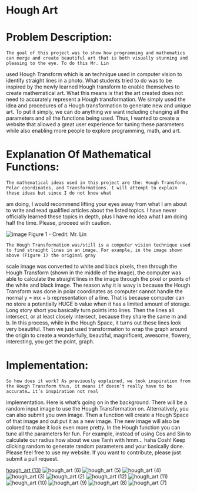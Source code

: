 # Hough Art

# Problem Description:

    The goal of this project was to show how programming and mathematics can merge and create beautiful art that is both visually stunning and pleasing to the eye. To do this Mr. Lin 
used Hough Transform which is an technique used in computer vision to identify straight lines in a photo. What students tried to do was to be inspired by the newly learned Hough 
transform to enable themselves to create mathematical art. What this means is that the art created does not need to accurately represent a Hough transformation. We simply used the 
idea and procedures of a Hough transformation to generate new and unique art. To put it simply, we can do anything we want including changing all the parameters and all the functions 
being used. Thus, I wanted to create a website that allowed a great user experience for tuning these parameters while also enabling more people to explore programming, math, and art.
  
# Explanation Of Mathematical Functions:

    The mathematical ideas used in this project are the: Hough Transform, Polar coordinates, and Transformations. I will attempt to explain these ideas but since I do not know what 
am doing, I would recommend lifting your eyes away from what I am about to write and read qualified articles about the listed topics. I have never officially learned these topics 
in depth, plus I have no idea what I am doing half the time. Please, proceed with caution.
  
![image](https://user-images.githubusercontent.com/65325330/154397760-9c80efc2-7c79-4a90-8c72-d31258c1ff83.png)
Figure 1 - Credit: Mr. Lin

    The Hough Transformation was/still is a computer vision technique used to find straight lines in an image. For example, in the image shown above (Figure 1) the original gray 
scale image was converted to white and black pixels, then through the Hough Transform (shown in the middle of the image), the computer was able to calculate the straight lines in the 
image through the pixel or points of the white and black image. The reason why it is wavy is because the Hough Transform was done in polar coordinates as computer cannot handle the 
normal y = mx + b  representation of a line. That is because computer can no store a potentially HUGE b value when it has a limited amount of storage. Long story short you basically 
turn points into lines. Then the lines all intersect, or at least closely intersect, because they share the same m and b. In this process, while in the Hough Space, it turns out 
these lines look very beautiful. Then we just used transformation to wrap the graph around the origin to create a wonderfully, beautiful, magnificent, awesome, flowery, interesting, 
you get the point, graph.

# Implementation:

    So how does it work? As previously explained, we took inspiration from the Hough Transform thus, it means if doesn’t really have to be accurate… it’s inspiration not real 
implementation. Here is what’s going on in the background.
    There will be a random input image to use the Hough Transformation on. Alternatively, you can also submit you own image. Then a function will create a Hough Space of that image 
and out put it as a new image. The new image will also be colored to make it look even more pretty. In the Hough function you can tune all the parameters for fun. For example, 
instead of using Cos and Sin to calculate our radius how about we use Tanh with hmm… haha Cosh! Keep clicking random to generate random parameters and your basically done.
    Please feel free to use my website. If you want to contribute, please just submit a pull request. 


[hough_art (13)](https://user-images.githubusercontent.com/65325330/154397330-85974206-11c2-4252-8887-2c13c63ffb0b.jpg)
![hough_art (6)](https://user-images.githubusercontent.com/65325330/154397334-82d5b8d8-cc9d-41f5-9416-f588603f1566.jpg)
![hough_art (5)](https://user-images.githubusercontent.com/65325330/154397336-5b3b1955-40e8-4ecf-9333-0fccc28efbeb.jpg)
![hough_art (4)](https://user-images.githubusercontent.com/65325330/154397341-6bc2b505-c933-43b7-98e6-b23001814af7.jpg)
![hough_art (3)](https://user-images.githubusercontent.com/65325330/154397348-5fa4c33d-7ae6-4672-b963-2823eae05448.jpg)
![hough_art (2)](https://user-images.githubusercontent.com/65325330/154397352-c77d3bdb-545d-4a90-a7a5-ed4679140d74.jpg)
![hough_art (12)](https://user-images.githubusercontent.com/65325330/154397356-60c09b7f-ed7d-401c-9613-fc2da4d9b3f6.jpg)
![hough_art (11)](https://user-images.githubusercontent.com/65325330/154397357-50c67b14-f864-4edd-b9ec-6b02c6de565a.jpg)
![hough_art (10)](https://user-images.githubusercontent.com/65325330/154397358-97f81f37-c666-48a1-b8d7-92c4ad44ea17.jpg)
![hough_art (9)](https://user-images.githubusercontent.com/65325330/154397360-e55975f1-460b-42ef-b3cf-74354dde36af.jpg)
![hough_art (8)](https://user-images.githubusercontent.com/65325330/154397362-99d99271-d04d-4169-a2ea-f388a5d93d79.jpg)
![hough_art (7)](https://user-images.githubusercontent.com/65325330/154397363-bffc5be7-2994-49b1-9b7a-e7832509ffa1.jpg)
